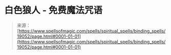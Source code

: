 <!--yml

分类：未分类

日期：2024年06月12日 19:00:46

-->

# 白色狼人 - 免费魔法咒语

> 来源：[https://www.spellsofmagic.com/spells/spiritual_spells/binding_spells/19052/page.html#0001-01-01](https://www.spellsofmagic.com/spells/spiritual_spells/binding_spells/19052/page.html#0001-01-01)
